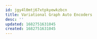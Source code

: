 ```yaml
---
id: jgy4l0mtj67xtpkyewkzbcn
title: Variational Graph Auto Encoders
desc: ''
updated: 1682751631045
created: 1682751631045
---
```

